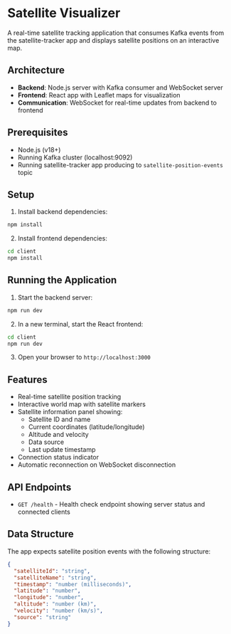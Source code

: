 # Satellite Visualizer

A real-time satellite tracking application that consumes Kafka events from the satellite-tracker app and displays satellite positions on an interactive map.

## Architecture

- **Backend**: Node.js server with Kafka consumer and WebSocket server
- **Frontend**: React app with Leaflet maps for visualization
- **Communication**: WebSocket for real-time updates from backend to frontend

## Prerequisites

- Node.js (v18+)
- Running Kafka cluster (localhost:9092)
- Running satellite-tracker app producing to `satellite-position-events` topic

## Setup

1. Install backend dependencies:
```bash
npm install
```

2. Install frontend dependencies:
```bash
cd client
npm install
```

## Running the Application

1. Start the backend server:
```bash
npm run dev
```

2. In a new terminal, start the React frontend:
```bash
cd client
npm run dev
```

3. Open your browser to `http://localhost:3000`

## Features

- Real-time satellite position tracking
- Interactive world map with satellite markers
- Satellite information panel showing:
  - Satellite ID and name
  - Current coordinates (latitude/longitude)
  - Altitude and velocity
  - Data source
  - Last update timestamp
- Connection status indicator
- Automatic reconnection on WebSocket disconnection

## API Endpoints

- `GET /health` - Health check endpoint showing server status and connected clients

## Data Structure

The app expects satellite position events with the following structure:
```json
{
  "satelliteId": "string",
  "satelliteName": "string", 
  "timestamp": "number (milliseconds)",
  "latitude": "number",
  "longitude": "number",
  "altitude": "number (km)",
  "velocity": "number (km/s)",
  "source": "string"
}
```